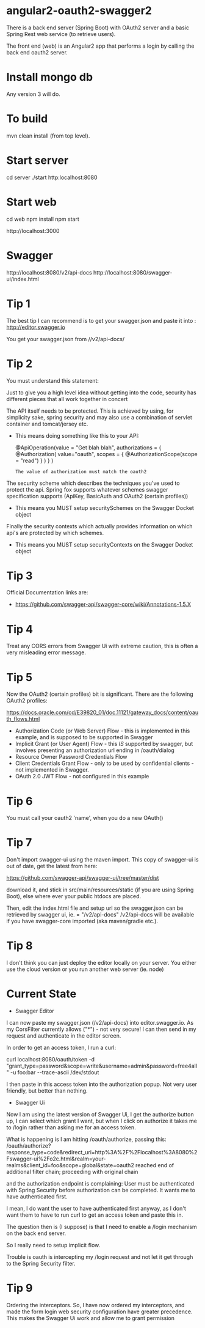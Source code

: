 # angular2-oauth2-swagger2

There is a back end server (Spring Boot) with OAuth2 server and a basic Spring Rest web service (to retrieve users).


The front end (web) is an Angular2 app that performs a login by calling the back end oauth2 server.

# Install mongo db
Any version 3 will do.

# To build

mvn clean install (from top level).


# Start server
cd server
./start
http:localhost:8080

# Start web
cd web
npm install
npm start

http://localhost:3000


# Swagger
http://localhost:8080/v2/api-docs
http://localhost:8080/swagger-ui/index.html



# Tip 1

The best tip I can recommend is to get your swagger.json and paste it into :  http://editor.swagger.io

You get your swagger.json from <your server>/<your context path>/v2/api-docs/


# Tip 2

You must understand this statement:

Just to give you a high level idea without getting into the code, security has different pieces that all work together in concert

The API itself needs to be protected. This is achieved by using, for simplicity sake, spring security and may also use a combination of servlet container and tomcat/jersey etc.
   - This means doing something like this to your API:
   
       @ApiOperation(value = "Get blah blah", 
           authorizations = {
             @Authorization(
                 value="oauth", 
                 scopes = { @AuthorizationScope(scope = "read") }
                 )
           }
         )
         
         The value of authorization must match the oauth2 
                         
The security scheme which describes the techniques you've used to protect the api. Spring fox supports whatever schemes swagger specification supports (ApiKey, BasicAuth and OAuth2 (certain profiles))

  - This means you MUST setup securitySchemes on the Swagger Docket object
  
Finally the security contexts which actually provides information on which api's are protected by which schemes.

  - This means you MUST setup securityContexts on the Swagger Docket object

# Tip 3

Official Documentation links are:

* https://github.com/swagger-api/swagger-core/wiki/Annotations-1.5.X


# Tip 4

Treat any CORS errors from Swagger Ui with extreme caution, this is often a very misleading error message.

# Tip 5

Now the OAuth2 (certain profiles) bit is significant.  There are the following OAuth2 profiles:

https://docs.oracle.com/cd/E39820_01/doc.11121/gateway_docs/content/oauth_flows.html

* Authorization Code (or Web Server) Flow - this is implemented in this example, and is supposed to be supported in Swagger
* Implicit Grant (or User Agent) Flow - this *IS* supported by swagger, but involves presenting an authorization url ending in /oauth/dialog
* Resource Owner Password Credentials Flow
* Client Credentials Grant Flow - only to be used by confidential clients - not implemented in Swagger.
* OAuth 2.0 JWT Flow - not configured in this example

  
# Tip 6

You must call your oauth2 'name', when you do a new OAuth(<name goes here>)

# Tip 7

Don't import swagger-ui using the maven import.  This copy of swagger-ui is out of date, get the latest from here:

https://github.com/swagger-api/swagger-ui/tree/master/dist

download it, and stick in src/main/resources/static (if you are using Spring Boot), else where ever your public htdocs are placed.

Then, edit the index.html file and setup url so the swagger.json can be retrieved by swagger ui, ie. = "/v2/api-docs"
/v2/api-docs will be available if you have swagger-core imported (aka maven/gradle etc.).

# Tip 8

I don't think you can just deploy the editor locally on your server.  You either use the cloud version or 
you run another web server (ie. node)

# Current State

* Swagger Editor

I can now paste my swagger.json (/v2/api-docs) into editor.swagger.io.  As my CorsFilter currently allows ("*") - not very secure!
I can then send in my request and authenticate in the editor screen.

In order to get an access token, I run a curl:

curl localhost:8080/oauth/token -d "grant_type=password&scope=write&username=admin&password=free4all" -u foo:bar --trace-ascii /dev/stdout

I then paste in this access token into the authorization popup.  Not very user friendly, but better than nothing.

* Swagger Ui

Now I am using the latest version of Swagger Ui, I get the authorize button up, I can select which grant I want, but when I click on 
authorize it takes me to /login rather than asking me for an access token.

What is happening is I am hitting /oauth/authorize, passing this:
/oauth/authorize?response_type=code&redirect_uri=http%3A%2F%2Flocalhost%3A8080%2Fswagger-ui%2Fo2c.html&realm=your-realms&client_id=foo&scope=global&state=oauth2 reached end of additional filter chain; proceeding with original chain

and the authorization endpoint is complaining: User must be authenticated with Spring Security before authorization can be completed.  It wants me to have authenticated first.

I mean, I do want the user to have authenticated first anyway, as I don't want them to have to run curl to get an access token and paste this in.

The question then is (I suppose) is that I need to enable a /login mechanism on the back end server.

So I really need to setup implicit flow.

Trouble is oauth is intercepting my /login request and not let it get through to the Spring Security filter.

# Tip 9

Ordering the interceptors.  So, I have now ordered my interceptors, and made the form login web security configuration have greater precedence.  This makes the Swagger Ui work and allow me to 
grant permission
